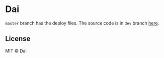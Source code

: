 # Dai

`master` branch has the deploy files. The source code is in `dev` branch [here](https://github.com/lamanhdai/lamanhdai.github.io/tree/dev).

## License

MIT © Dai